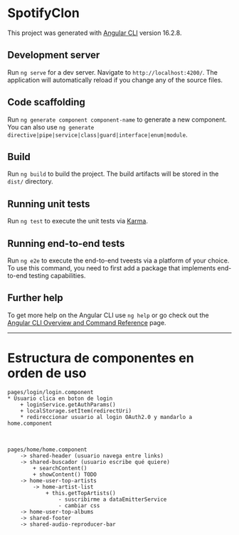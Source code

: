 # SpotifyClon

This project was generated with [Angular CLI](https://github.com/angular/angular-cli) version 16.2.8.

## Development server

Run `ng serve` for a dev server. Navigate to `http://localhost:4200/`. The application will automatically reload if you change any of the source files.

## Code scaffolding

Run `ng generate component component-name` to generate a new component. You can also use `ng generate directive|pipe|service|class|guard|interface|enum|module`.

## Build

Run `ng build` to build the project. The build artifacts will be stored in the `dist/` directory.

## Running unit tests

Run `ng test` to execute the unit tests via [Karma](https://karma-runner.github.io).

## Running end-to-end tests

Run `ng e2e` to execute the end-to-end tveests via a platform of your choice. To use this command, you need to first add a package that implements end-to-end testing capabilities.

## Further help

To get more help on the Angular CLI use `ng help` or go check out the [Angular CLI Overview and Command Reference](https://angular.io/cli) page.

<hr>

# Estructura de componentes en orden de uso

    pages/login/login.component
    * Usuario clica en boton de login
        + loginService.getAuthParams()
        + localStorage.setItem(redirectUri)
        * redireccionar usuario al login OAuth2.0 y mandarlo a home.component

<br>

    pages/home/home.component
        -> shared-header (usuario navega entre links)
        -> shared-buscador (usuario escribe qué quiere)
            + searchContent()
            + showContent() TODO
        -> home-user-top-artists
            -> home-artist-list
                + this.getTopArtists()
                    - suscribirme a dataEmitterService
                    - cambiar css 
        -> home-user-top-albums
        -> shared-footer
        -> shared-audio-reproducer-bar